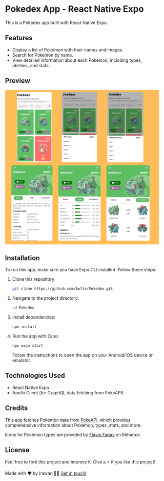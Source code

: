 # Pokedex App - React Native Expo

This is a Pokedex app built with React Native Expo.

## Features

- Display a list of Pokémon with their names and images.
- Search for Pokémon by name.
- View detailed information about each Pokémon, including types, abilities, and stats.

## Preview

![App screenshot](./.readme-static/pokedex.png)

## Installation

To run this app, make sure you have Expo CLI installed. Follow these steps:

1. Clone this repository:

    ```bash
    git clone https://github.com/kufle/Pokedex.git
    ```

2. Navigate to the project directory:

    ```bash
    cd Pokedex
    ```

3. Install dependencies:

    ```bash
    npm install
    ```

4. Run the app with Expo:

    ```bash
    npx expo start
    ```

    Follow the instructions to open the app on your Android/iOS device or emulator.

## Technologies Used

- React Native Expo
- Apollo Client (for GraphQL data fetching from PokeAPI)

## Credits

This app fetches Pokémon data from [PokeAPI](https://pokeapi.co/), which provides comprehensive information about Pokémon, types, stats, and more.

Icons for Pokémon types are provided by [Flavio Farias](https://www.behance.net/flaviofpsj) on Behance.

## License

Feel free to fork this project and improve it. Give a ⭐️ if you like this project!

Made with ❤️ by Irawan 👋🏻 [Get in touch!](https://irawandev.my.id)